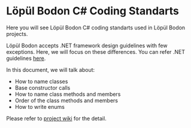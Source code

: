 # Löpül Bodon C# Coding Standarts 

Here you will see Löpül Bodon C# coding standarts used in Löpül Bodon projects.

Löpül Bodon accepts .NET framework design guidelines with few exceptions. Here, we will focus on these differences. You can refer .NET guidelines [here](https://docs.microsoft.com/en-us/dotnet/standard/design-guidelines/).

In this document, we will talk about:
* How to name classes
* Base constructor calls
* How to name class methods and members
* Order of the class methods and members
* How to write enums

Please refer to [project wiki](https://github.com/LopulBodon/CS_CodingStandards/wiki) for the detail.
